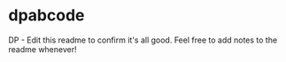 dpabcode
========
DP - Edit this readme to confirm it's all good.
Feel free to add notes to the readme whenever!

